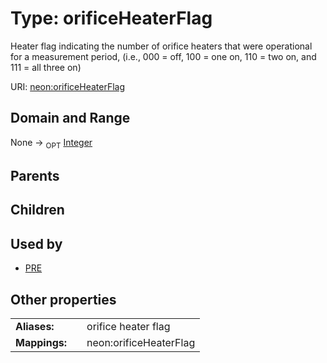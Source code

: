 
# Type: orificeHeaterFlag


Heater flag indicating the number of orifice heaters that were operational for a measurement period, (i.e., 000 = off, 100 = one on, 110 = two on, and 111 = all three on)

URI: [neon:orificeHeaterFlag](https://data.neonscience.org/orificeHeaterFlag)


## Domain and Range

None ->  <sub>OPT</sub> [Integer](types/Integer.md)

## Parents


## Children


## Used by

 * [PRE](PRE.md)

## Other properties

|  |  |  |
| --- | --- | --- |
| **Aliases:** | | orifice heater flag |
| **Mappings:** | | neon:orificeHeaterFlag |

